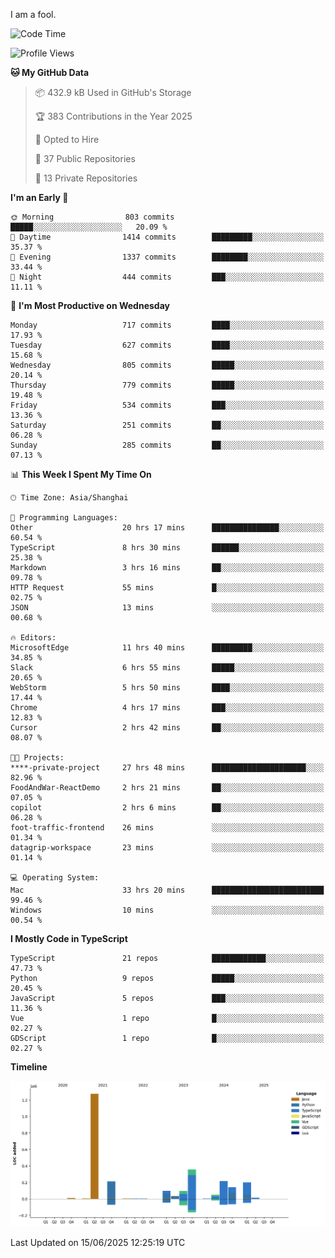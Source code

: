 I am a fool.

<!--START_SECTION:waka-->
![Code Time](http://img.shields.io/badge/Code%20Time-3%2C159%20hrs%2038%20mins-blue)

![Profile Views](http://img.shields.io/badge/Profile%20Views-3-blue)

**🐱 My GitHub Data** 

> 📦 432.9 kB Used in GitHub's Storage 
 > 
> 🏆 383 Contributions in the Year 2025
 > 
> 💼 Opted to Hire
 > 
> 📜 37 Public Repositories 
 > 
> 🔑 13 Private Repositories 
 > 
**I'm an Early 🐤** 

```text
🌞 Morning                803 commits         █████░░░░░░░░░░░░░░░░░░░░   20.09 % 
🌆 Daytime                1414 commits        █████████░░░░░░░░░░░░░░░░   35.37 % 
🌃 Evening                1337 commits        ████████░░░░░░░░░░░░░░░░░   33.44 % 
🌙 Night                  444 commits         ███░░░░░░░░░░░░░░░░░░░░░░   11.11 % 
```
📅 **I'm Most Productive on Wednesday** 

```text
Monday                   717 commits         ████░░░░░░░░░░░░░░░░░░░░░   17.93 % 
Tuesday                  627 commits         ████░░░░░░░░░░░░░░░░░░░░░   15.68 % 
Wednesday                805 commits         █████░░░░░░░░░░░░░░░░░░░░   20.14 % 
Thursday                 779 commits         █████░░░░░░░░░░░░░░░░░░░░   19.48 % 
Friday                   534 commits         ███░░░░░░░░░░░░░░░░░░░░░░   13.36 % 
Saturday                 251 commits         ██░░░░░░░░░░░░░░░░░░░░░░░   06.28 % 
Sunday                   285 commits         ██░░░░░░░░░░░░░░░░░░░░░░░   07.13 % 
```


📊 **This Week I Spent My Time On** 

```text
🕑︎ Time Zone: Asia/Shanghai

💬 Programming Languages: 
Other                    20 hrs 17 mins      ███████████████░░░░░░░░░░   60.54 % 
TypeScript               8 hrs 30 mins       ██████░░░░░░░░░░░░░░░░░░░   25.38 % 
Markdown                 3 hrs 16 mins       ██░░░░░░░░░░░░░░░░░░░░░░░   09.78 % 
HTTP Request             55 mins             █░░░░░░░░░░░░░░░░░░░░░░░░   02.75 % 
JSON                     13 mins             ░░░░░░░░░░░░░░░░░░░░░░░░░   00.68 % 

🔥 Editors: 
MicrosoftEdge            11 hrs 40 mins      █████████░░░░░░░░░░░░░░░░   34.85 % 
Slack                    6 hrs 55 mins       █████░░░░░░░░░░░░░░░░░░░░   20.65 % 
WebStorm                 5 hrs 50 mins       ████░░░░░░░░░░░░░░░░░░░░░   17.44 % 
Chrome                   4 hrs 17 mins       ███░░░░░░░░░░░░░░░░░░░░░░   12.83 % 
Cursor                   2 hrs 42 mins       ██░░░░░░░░░░░░░░░░░░░░░░░   08.07 % 

🐱‍💻 Projects: 
****-private-project     27 hrs 48 mins      █████████████████████░░░░   82.96 % 
FoodAndWar-ReactDemo     2 hrs 21 mins       ██░░░░░░░░░░░░░░░░░░░░░░░   07.05 % 
copilot                  2 hrs 6 mins        ██░░░░░░░░░░░░░░░░░░░░░░░   06.28 % 
foot-traffic-frontend    26 mins             ░░░░░░░░░░░░░░░░░░░░░░░░░   01.34 % 
datagrip-workspace       23 mins             ░░░░░░░░░░░░░░░░░░░░░░░░░   01.14 % 

💻 Operating System: 
Mac                      33 hrs 20 mins      █████████████████████████   99.46 % 
Windows                  10 mins             ░░░░░░░░░░░░░░░░░░░░░░░░░   00.54 % 
```

**I Mostly Code in TypeScript** 

```text
TypeScript               21 repos            ████████████░░░░░░░░░░░░░   47.73 % 
Python                   9 repos             █████░░░░░░░░░░░░░░░░░░░░   20.45 % 
JavaScript               5 repos             ███░░░░░░░░░░░░░░░░░░░░░░   11.36 % 
Vue                      1 repo              █░░░░░░░░░░░░░░░░░░░░░░░░   02.27 % 
GDScript                 1 repo              █░░░░░░░░░░░░░░░░░░░░░░░░   02.27 % 
```



**Timeline**

![Lines of Code chart](https://raw.githubusercontent.com/VeejaLiu/VeejaLiu/master/assets/bar_graph.png)


 Last Updated on 15/06/2025 12:25:19 UTC
<!--END_SECTION:waka-->
